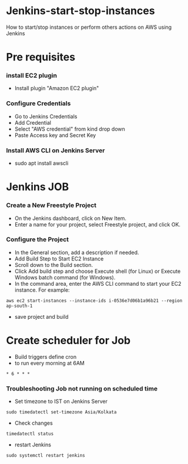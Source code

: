 # Jenkins-start-stop-instances
How to start/stop instances or perform others actions on AWS using Jenkins

# Pre requisites
### install EC2 plugin
- Install plugin "Amazon EC2 plugin" 
### Configure Credentials
- Go to Jenkins Credentials
- Add Credential
- Select "AWS credential" from kind drop down
- Paste Access key and Secret Key
### Install AWS CLI on Jenkins Server
- sudo apt install awscli

# Jenkins JOB
### Create a New Freestyle Project
- On the Jenkins dashboard, click on New Item.
- Enter a name for your project, select Freestyle project, and click OK.
### Configure the Project
- In the General section, add a description if needed.
- Add Build Step to Start EC2 Instance
- Scroll down to the Build section.
- Click Add build step and choose Execute shell (for Linux) or Execute Windows batch command (for Windows).
- In the command area, enter the AWS CLI command to start your EC2 instance. For example:
```
aws ec2 start-instances --instance-ids i-0536e7d06b1a96b21 --region ap-south-1
```
- save project and build

# Create scheduler for Job
- Build triggers define cron
- to run every morning at 6AM
```
* 6 * * *
```

### Troubleshooting Job not running on scheduled time
- Set timezone to IST on Jenkins Server
```
sudo timedatectl set-timezone Asia/Kolkata
```
- Check changes
```
timedatectl status
```
- restart Jenkins
```
sudo systemctl restart jenkins
```

 
